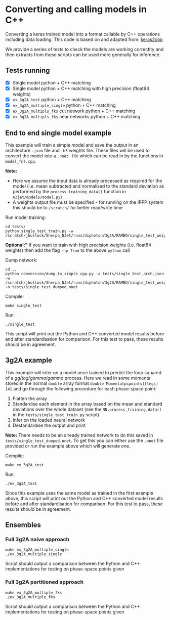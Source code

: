 # Converting and calling models in C++

Converting a keras trained model into a format callable by C++ operations including data loading.
This code is based on and adapted from: [keras2cpp](https://github.com/pplonski/keras2cpp)

We provide a series of tests to check the models are working correctlty and then extracts from these scripts can be used more generally for inference.

## Tests running

- [x] Single model python + C++ matching
- [x] Single model python + C++ matching with high precision (float64 weights)
- [x] `ex_3g2A_test` python + C++ matching
- [x] `ex_3g2A_multiple_single` python + C++ matching
- [x] `ex_3g2A_multipls_fks` cut network python + C++ matching
- [x] `ex_3g2A_multipls_fks` near networks python + C++ matching

## End to end single model example

This example will train a simple model and save the output in an architecture `.json` file and `.h5` weights file. These files will be used to convert the model into a `.nnet ` file which can be read in by the functions in `model_fns.cpp`.

**Note:**
- Here we assume the input data is already processed as required for the model (i.e. mean subtracted and normalised to the standard deviation as performed by the `process_training_data()` function in `n3jet/models/model.py`)
- A weights output file must be specified - for running on the IPPP system this should be to `/scratch/` for better read/write time

Run model training:
```
cd tests/
python single_test_train.py -w /scratch/jbullock/Sherpa_NJet/runs/diphoton/3g2A/RAMBO/single_test_weights.h5
```

**Optional:"** If you want to train with high precision weights
  (i.e. float64 weights) then add the flag `-hp True` to the above
  `python` call

Dump network:
```
cd ..
python conversion/dump_to_simple_cpp.py -a tests/single_test_arch.json -w /scratch/jbullock/Sherpa_NJet/runs/diphoton/3g2A/RAMBO/single_test_weights.h5 -o tests/single_test_dumped.nnet
```

Compile:
```
make single_test
```

Run:
```
./single_test
```

This script will print out the Python and C++ converted model results before and after standardisation for comparison. For this test to pass, these results should be in agreement. 

## 3g2A example

This example will infer on a model once trained to predict the loop squared of a $gg /to g /gamma /gamma$ process. Here we read in some momenta stored in the normal `double` array format `double Momenta[pspoints][legs][4]` and go through the following procedure for each phase-space point:

1. Flatten the array
2. Standardise each element in the array based on the mean and standard deviations over the whole dataset (see the `NN.process_training_data()` in the `tests/single_test_train.py` script)
3. Infer on the loaded neural network
4. Destandardise the output and print

**Note:** There needs to be an already trained network to do this saved in `tests/single_test_dumped.nnet`. To get this you can either use the `.nnet` file provided or run the example above which will generate one.

Compile:
```
make ex_3g2A_test
```

Run:
```
./ex_3g2A_test
```

Since this example uses the same model as trained in the first example above, this script will print out the Python and C++ converted model results before and after standardisation for comparison. For this test to pass, these results should be in agreement.

## Ensembles

### Full 3g2A naive approach

```
make ex_3g2A_multiple_single
./ex_3g2A_multiple_single
```

Script should output a comparison between the Python and C++ implementations for testing on phase-space points given

### Full 3g2A partitioned approach


```
make ex_3g2A_multiple_fks
./ex_3g2A_multiple_fks
```

Script should output a comparison between the Python and C++ implementations for testing on phase-space points given
